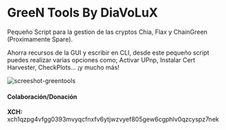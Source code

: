 <h1>GreeN Tools By DiaVoLuX</h1> 

<p>Pequeño Script para la gestion de las cryptos Chia, Flax y ChainGreen (Proximamente Spare).</p>

<p>Ahorra recursos de la GUI y escribir en CLI, desde este pequeño script puedes realizar varias opciones como; Activar UPnp, Instalar Cert Harvester, CheckPlots... ¡y mucho más!</p>

![screeshot-greentools](https://user-images.githubusercontent.com/86480708/123444978-bf5a8e80-d5d7-11eb-9275-7c653a81f3d3.jpg)

 

 
  
  <h4>Colaboración/Donación</h4>

  <b>XCH:</b>  xch1qzpg4vfgg0393mvyqcfnxfv6ytjwzvyef805gew6cgphlv0qzcyspz7nek
